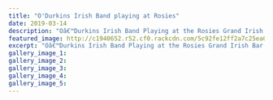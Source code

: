 ```yaml
---
title: "O'Durkins Irish Band playing at Rosies"
date: 2019-03-14
description: "Oâ€™Durkins Irish Band Playing at the Rosies Grand Irish Bar this weekend for St Patricks..."
featured_image: http://c1940652.r52.cf0.rackcdn.com/5c92fe12ff2a7c25ea0005ac/Carol-Molans-band-280.RCP-14.3.19.jpg
excerpt: "Oâ€™Durkins Irish Band Playing at the Rosies Grand Irish Bar this weekend for St Patricks."
gallery_image_1: 
gallery_image_2: 
gallery_image_3: 
gallery_image_4: 
gallery_image_5: 
---
```

